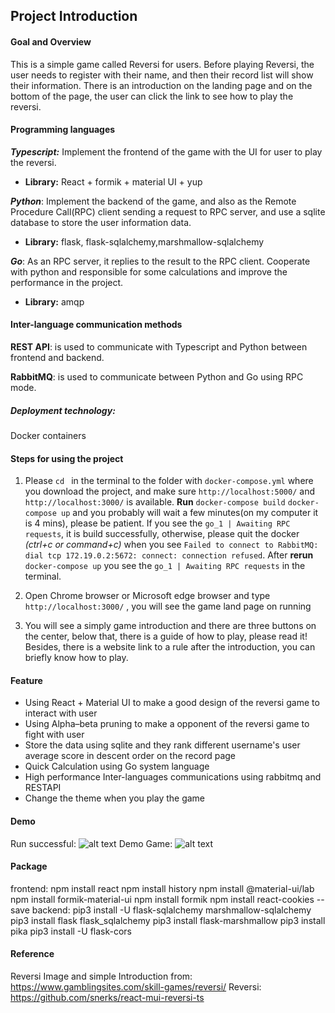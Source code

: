 ## Project Introduction

#### Goal and Overview

This is a simple game called Reversi for users. Before playing Reversi, the user needs to register with their name, and then their record list will show their information. There is an introduction on the landing page and on the bottom of the page, the user can click the link to see how to play the reversi.

#### Programming languages

***Typescript:***
Implement the frontend of the game with the UI for user to play the reversi.

- **Library:**
   React + formik + material UI + yup

***Python***:
Implement the backend of the game, and also as the Remote Procedure Call(RPC) client sending a request to RPC server, and use a sqlite database to store the user information data.

 - **Library:**
   flask, flask-sqlalchemy,marshmallow-sqlalchemy

***Go***:
As an RPC server, it replies to the result to the RPC client. Cooperate with python and responsible for some calculations and improve the performance in the project.
 - **Library:**
   amqp

#### Inter-language communication methods

**REST API**: is used to communicate with Typescript and Python between frontend and backend.

**RabbitMQ**: is used to communicate between Python and Go using RPC mode.

##### Deployment technology:
Docker containers


#### Steps for using the project

1. Please `cd ` in the terminal to the folder with ```docker-compose.yml``` where you download the project, and make sure ```http://localhost:5000/```
and ```http://localhost:3000/``` is available.
**Run** 
   ```docker-compose build```
   ```docker-compose up``` 
and you probably will wait a few minutes(on my computer it is 4 mins), please be patient. If you see the `go_1 | Awaiting RPC requests`, it is build successfully, otherwise, please quit the docker *(ctrl+c or command+c)* when you see ```Failed to connect to RabbitMQ: dial tcp 172.19.0.2:5672: connect: connection refused```.
After **rerun** ```docker-compose up``` you see the `go_1 | Awaiting RPC requests` in the terminal.

1. Open Chrome browser or Microsoft edge browser and type 
   ```http://localhost:3000/```
   , you will see the game land page on running

1. You will see a simply game introduction and there are three buttons on the center, below that, there is a guide of how to play, please read it!
Besides, there is a website link to a rule after the introduction, you can briefly know how to play.
#### Feature
- Using React + Material UI to make a good design of the reversi game to interact with user  
- Using Alpha–beta pruning to make a opponent of the reversi game to fight with user  
- Store the data using sqlite and they rank different username's user average score in descent order on the record page
- Quick Calculation using Go system language
- High performance Inter-languages communications using rabbitmq and RESTAPI
- Change the theme when you play the game

#### Demo
Run successful:
![alt text](demoLandPage.png "LandPage")
Demo Game:
![alt text](demoGame.png "GamePage")

#### Package
frontend:
npm install react
npm install history
npm install @material-ui/lab
npm install formik-material-ui
npm install formik
npm install react-cookies --save
backend: 
pip3 install -U flask-sqlalchemy marshmallow-sqlalchemy
pip3 install flask flask_sqlalchemy
pip3 install flask-marshmallow
pip3 install pika
pip3 install -U flask-cors

#### Reference
Reversi Image and simple Introduction from:
https://www.gamblingsites.com/skill-games/reversi/
Reversi: https://github.com/snerks/react-mui-reversi-ts